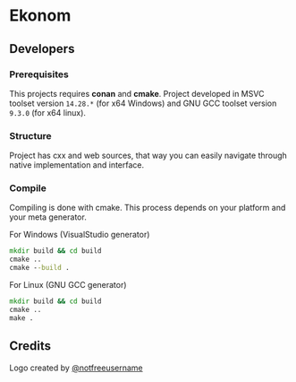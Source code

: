 # Ekonom
## Developers
### Prerequisites
This projects requires **conan** and **cmake**. Project developed in MSVC toolset version `14.28.*` (for x64 Windows) and GNU GCC toolset version `9.3.0` (for x64 linux).
### Structure
Project has cxx and web sources, that way you can easily navigate through native implementation and interface. 

### Compile
Compiling is done with cmake. This process depends on your platform and your meta generator. 

For Windows (VisualStudio generator)
```cmd
mkdir build && cd build
cmake .. 
cmake --build .
```

For Linux (GNU GCC generator)
```cmd
mkdir build && cd build
cmake .. 
make .
```
## Credits
Logo created by [@notfreeusername](https://github.com/notfreeusername)
